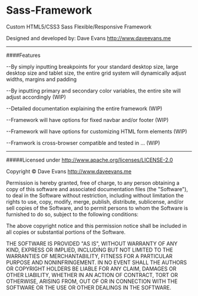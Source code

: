 Sass-Framework
==============

Custom HTML5/CSS3 Sass Flexible/Responsive Framework

Designed and developed by: 
Dave Evans http://www.daveevans.me


---------------------------
####Features

--By simply inputting breakpoints for your standard desktop size, large desktop size and tablet size, the entire grid system will dynamically adjust widths, margins and padding

--By inputting primary and secondary color variables, the entire site will adjust accordingly (WIP)

--Detailed documentation explaining the entire framework (WIP)

--Framework will have options for fixed navbar and/or footer (WIP)

--Framework will have options for customizing HTML form elements (WIP)

--Framwork is cross-browser compatible and tested in ... (WIP)

---------------------------











#####Licensed under http://www.apache.org/licenses/LICENSE-2.0

Copyright &copy; Dave Evans http://www.daveevans.me

Permission is hereby granted, free of charge, to any person obtaining a copy of this software and associated documentation files (the "Software"), to deal in the Software without restriction, including without limitation the rights to use, copy, modify, merge, publish, distribute, sublicense, and/or sell copies of the Software, and to permit persons to whom the Software is furnished to do so, subject to the following conditions:

The above copyright notice and this permission notice shall be included in all copies or substantial portions of the Software.

THE SOFTWARE IS PROVIDED "AS IS", WITHOUT WARRANTY OF ANY KIND, EXPRESS OR IMPLIED, INCLUDING BUT NOT LIMITED TO THE WARRANTIES OF MERCHANTABILITY, FITNESS FOR A PARTICULAR PURPOSE AND NONINFRINGEMENT. IN NO EVENT SHALL THE AUTHORS OR COPYRIGHT HOLDERS BE LIABLE FOR ANY CLAIM, DAMAGES OR OTHER LIABILITY, WHETHER IN AN ACTION OF CONTRACT, TORT OR OTHERWISE, ARISING FROM, OUT OF OR IN CONNECTION WITH THE SOFTWARE OR THE USE OR OTHER DEALINGS IN THE SOFTWARE.
